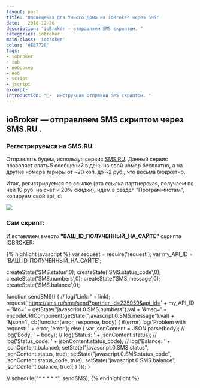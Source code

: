 ```yaml
---
layout: post
title: "Оповещения для Умного Дома на ioBroker через SMS"
date:   2018-12-26
description: "ioBroker — отправляем SMS скриптом. "
categories: iobroker
main-class: 'iobroker'
color: '#EB7728'
tags:
- iobroker
- iob
- иоброкер
- иоб
- script
- jscript 
excerpt:
introduction: "📝-  инструкция отправки SMS скриптом. "
---
```


## ioBroker — отправляем SMS скриптом через SMS.RU . 
### Регестрируемся на SMS.RU.


Отправлять будем, используя сервис [SMS.RU][1]. Данный сервис позволяет слать 5 сообщений в день на свой номер бесплатно, а на другие номера тарифы от ~20 коп. до ~2 руб., что весьма бюджетно.

Итак, регистрируемся по ссылке (эта ссылка партнерская, получаем по ней 10 руб. на счет и 20% скидки), идем в раздел "Программистам", копируем свой api_id:

![][2]

### Сам скрипт:
И вставляем вместо **"ВАШ_ID_ПОЛУЧЕННЫЙ_НА_САЙТЕ"** скрипта IOBROKER:

{% highlight javascript %}
var request = require('request');
var my_API_ID = 'ВАШ_ID_ПОЛУЧЕННЫЙ_НА_САЙТЕ';

createState('SMS.status',0);
createState('SMS.status_code',0);
createState('SMS.numbers',0);
createState('SMS.message',0);
createState('SMS.balance',0);


function sendSMS() {
    // log('Link: ' + link);
    request('https://sms.ru/sms/send?partner_id=235959&api_id=' + my_API_ID + '&to=' + getState("javascript.0.SMS.numbers").val + '&msg=' + encodeURIComponent(getState("javascript.0.SMS.message").val) + '&json=1', cb(function(error, response, body) {
        if(error) log('Problem with request: ' + error, 'error');
        else {
            var jsonContent = JSON.parse(body);
            // log('Body: ' + body);
            // log('Status: ' + jsonContent.status);
            // log('Status_code: ' + jsonContent.status_code);
            // log('Balance: ' + jsonContent.balance);
            setState("javascript.0.SMS.status", jsonContent.status, true);
            setState("javascript.0.SMS.status_code", jsonContent.status_code, true);
            setState("javascript.0.SMS.balance", jsonContent.balance, true);
            }
    }));
}

// schedule("* * * * *", sendSMS);
{% endhighlight %}

[1]: https://www.sms.ru
[2]: /assets/image/pooh063/smsru.png
[3]: /assets/image/pooh063/
[4]: /assets/image/pooh063/
[5]: /assets/image/pooh063/
